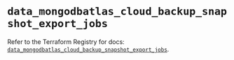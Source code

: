 # `data_mongodbatlas_cloud_backup_snapshot_export_jobs`

Refer to the Terraform Registry for docs: [`data_mongodbatlas_cloud_backup_snapshot_export_jobs`](https://registry.terraform.io/providers/mongodb/mongodbatlas/1.41.0/docs/data-sources/cloud_backup_snapshot_export_jobs).
